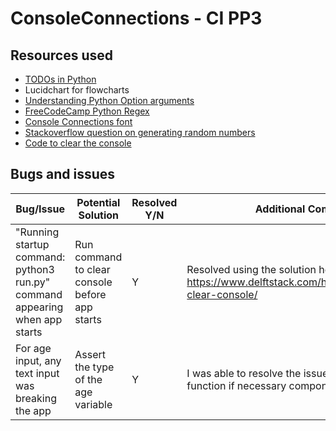# ConsoleConnections - CI PP3

## Resources used
- [TODOs in Python](https://www.jetbrains.com/help/pycharm/using-todo.html#view_todo)
- Lucidchart for flowcharts
- [Understanding Python Option arguments](https://realpython.com/python-optional-arguments/)
- [FreeCodeCamp Python Regex](https://www.freecodecamp.org/news/how-to-import-a-regular-expression-in-python/#howtousethepythonremodulewithregex)
- [Console Connections font](https://patorjk.com/software/taag/#p=display&h=2&v=1&f=NV%20Script&t=Console%20Connections)
- [Stackoverflow question on generating random numbers](https://stackoverflow.com/questions/2673385/how-to-generate-a-random-number-with-a-specific-amount-of-digits)
- [Code to clear the console](https://www.delftstack.com/howto/python/python-clear-console/)

## Bugs and issues

| Bug/Issue                                                                   | Potential Solution                             | Resolved Y/N  | Additional Comments                                                                                 |
|-----------------------------------------------------------------------------|------------------------------------------------|---------------|-----------------------------------------------------------------------------------------------------|
| "Running startup command: python3 run.py" command appearing when app starts | Run command to clear console before app starts | Y             | Resolved using the solution here: https://www.delftstack.com/howto/python/python-clear-console/     |
| For age input, any text input was breaking the app                          | Assert the type of the age variable            | Y             | I was able to resolve the issue by returning the function if necessary components were not met.     |